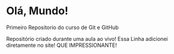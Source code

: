 # Olá, Mundo!
 Primeiro Repositorio do curso de Git e GitHub

 Repositório criado durante uma aula ao vivo!
Essa Linha adicionei diretamente no site! QUE IMPRESSIONANTE!
